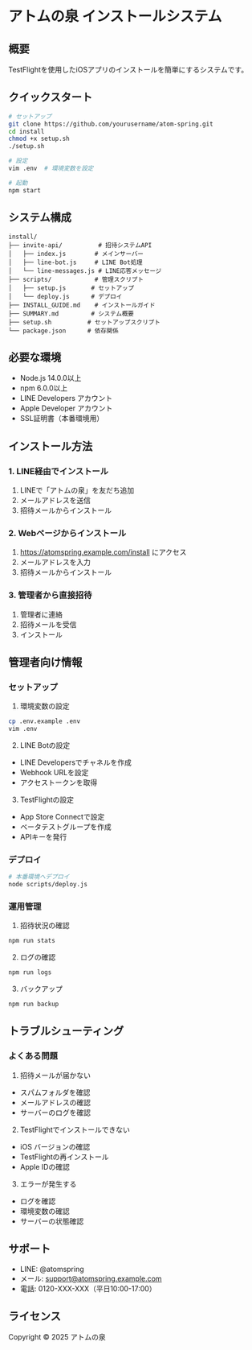 # アトムの泉 インストールシステム

## 概要

TestFlightを使用したiOSアプリのインストールを簡単にするシステムです。

## クイックスタート

```bash
# セットアップ
git clone https://github.com/yourusername/atom-spring.git
cd install
chmod +x setup.sh
./setup.sh

# 設定
vim .env  # 環境変数を設定

# 起動
npm start
```

## システム構成

```
install/
├── invite-api/          # 招待システムAPI
│   ├── index.js        # メインサーバー
│   ├── line-bot.js     # LINE Bot処理
│   └── line-messages.js # LINE応答メッセージ
├── scripts/            # 管理スクリプト
│   ├── setup.js       # セットアップ
│   └── deploy.js      # デプロイ
├── INSTALL_GUIDE.md    # インストールガイド
├── SUMMARY.md         # システム概要
├── setup.sh          # セットアップスクリプト
└── package.json      # 依存関係
```

## 必要な環境

- Node.js 14.0.0以上
- npm 6.0.0以上
- LINE Developers アカウント
- Apple Developer アカウント
- SSL証明書（本番環境用）

## インストール方法

### 1. LINE経由でインストール

1. LINEで「アトムの泉」を友だち追加
2. メールアドレスを送信
3. 招待メールからインストール

### 2. Webページからインストール

1. https://atomspring.example.com/install にアクセス
2. メールアドレスを入力
3. 招待メールからインストール

### 3. 管理者から直接招待

1. 管理者に連絡
2. 招待メールを受信
3. インストール

## 管理者向け情報

### セットアップ

1. 環境変数の設定
```bash
cp .env.example .env
vim .env
```

2. LINE Botの設定
- LINE Developersでチャネルを作成
- Webhook URLを設定
- アクセストークンを取得

3. TestFlightの設定
- App Store Connectで設定
- ベータテストグループを作成
- APIキーを発行

### デプロイ

```bash
# 本番環境へデプロイ
node scripts/deploy.js
```

### 運用管理

1. 招待状況の確認
```bash
npm run stats
```

2. ログの確認
```bash
npm run logs
```

3. バックアップ
```bash
npm run backup
```

## トラブルシューティング

### よくある問題

1. 招待メールが届かない
- スパムフォルダを確認
- メールアドレスの確認
- サーバーのログを確認

2. TestFlightでインストールできない
- iOS バージョンの確認
- TestFlightの再インストール
- Apple IDの確認

3. エラーが発生する
- ログを確認
- 環境変数の確認
- サーバーの状態確認

## サポート

- LINE: @atomspring
- メール: support@atomspring.example.com
- 電話: 0120-XXX-XXX（平日10:00-17:00）

## ライセンス

Copyright © 2025 アトムの泉